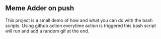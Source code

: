 ## Meme Adder on push
This project is a small demo of how and what you can do with the bash scripts. Using github action everytime action is triggered this bash script will run and add a random gif at the end.

